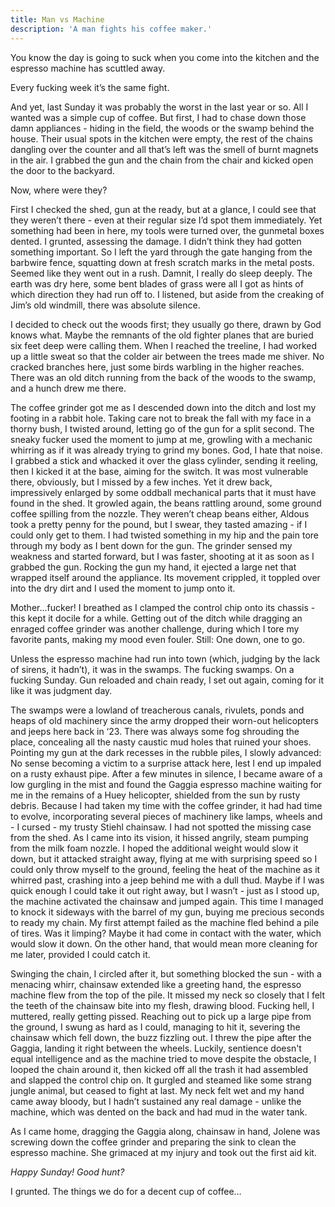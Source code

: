 ```yaml
---
title: Man vs Machine
description: 'A man fights his coffee maker.'
---
```


You know the day is going to suck when you come into the kitchen and the espresso machine has scuttled away.

Every fucking week it’s the same fight.

And yet, last Sunday it was probably the worst in the last year or so. All I wanted was a simple cup of coffee. But first, I had to chase down those damn appliances - hiding in the field, the woods or the swamp behind the house. Their usual spots in the kitchen were empty, the rest of the chains dangling over the counter and all that’s left was the smell of burnt magnets in the air. I grabbed the gun and the chain from the chair and kicked open the door to the backyard. 

Now, where were they?

First I checked the shed, gun at the ready, but at a glance, I could see that they weren’t there - even at their regular size I’d spot them immediately. Yet something had been in here, my tools were turned over, the gunmetal boxes dented. I grunted, assessing the damage. I didn’t think they had gotten something important. So I left the yard through the gate hanging from the barbwire fence, squatting down at fresh scratch marks in the metal posts. Seemed like they went out in a rush. Damnit, I really do sleep deeply. The earth was dry here, some bent blades of grass were all I got as hints of which direction they had run off to. I listened, but aside from the creaking of Jim’s old windmill, there was absolute silence. 

I decided to check out the woods first; they usually go there, drawn by God knows what. Maybe the remnants of the old fighter planes that are buried six feet deep were calling them. When I reached the treeline, I had worked up a little sweat so that the colder air between the trees made me shiver. No cracked branches here, just some birds warbling in the higher reaches. There was an old ditch running from the back of the woods to the swamp, and a hunch drew me there.

The coffee grinder got me as I descended down into the ditch and lost my footing in a rabbit hole. Taking care not to break the fall with my face in a thorny bush, I twisted around, letting go of the gun for a split second. The sneaky fucker used the moment to jump at me, growling with a mechanic whirring as if it was already trying to grind my bones. God, I hate that noise. I grabbed a stick and whacked it over the glass cylinder, sending it reeling, then I kicked it at the base, aiming for the switch. It was most vulnerable there, obviously, but I missed by a few inches. Yet it drew back, impressively enlarged by some oddball mechanical parts that it must have found in the shed. It growled again, the beans rattling around, some ground coffee spilling from the nozzle. They weren’t cheap beans either, Aldous took a pretty penny for the pound, but I swear, they tasted amazing - if I could only get to them.
I had twisted something in my hip and the pain tore through my body as I bent down for the gun. The grinder sensed my weakness and started forward, but I was faster, shooting at it as soon as I grabbed the gun. Rocking the gun my hand, it ejected a large net that wrapped itself around the appliance. Its movement crippled, it toppled over into the dry dirt and  I used the moment to jump onto it. 

Mother...fucker! I breathed as I clamped the control chip onto its chassis - this kept it docile for a while. Getting out of the ditch while dragging an enraged coffee grinder was another challenge, during which I tore my favorite pants, making my mood even fouler. Still: One down, one to go.

Unless the espresso machine had run into town (which, judging by the lack of sirens, it hadn’t), it was in the swamps. The fucking swamps. On a fucking Sunday. Gun reloaded and chain ready, I set out again, coming for it like it was judgment day. 

The swamps were a lowland of treacherous canals, rivulets, ponds and heaps of old machinery since the army dropped their worn-out helicopters and jeeps here back in ‘23. There was always some fog shrouding the place, concealing all the nasty caustic mud holes that ruined your shoes. Pointing my gun at the dark recesses in the rubble piles, I slowly advanced: No sense becoming a victim to a surprise attack here, lest I end up impaled on a rusty exhaust pipe. After a few minutes in silence, I became aware of a low gurgling in the mist and found the Gaggia espresso machine waiting for me in the remains of a Huey helicopter, shielded from the sun by rusty debris. Because I had taken my time with the coffee grinder, it had had time to evolve, incorporating several pieces of machinery like lamps, wheels and - I cursed - my trusty Stiehl chainsaw. I had not spotted the missing case from the shed. As I came into its vision, it hissed angrily, steam pumping from the milk foam nozzle. I hoped the additional weight would slow it down, but it attacked straight away, flying at me with surprising speed so I could only throw myself to the ground, feeling the heat of the machine as it whirred past, crashing into a jeep behind me with a dull thud. Maybe if I was quick enough I could take it out right away, but I wasn’t - just as I stood up, the machine activated the chainsaw and jumped again. This time I managed to knock it sideways with the barrel of my gun, buying me precious seconds to ready my chain. My first attempt failed as the machine fled behind a pile of tires. Was it limping? Maybe it had come in contact with the water, which would slow it down. On the other hand, that would mean more cleaning for me later, provided I could catch it. 

Swinging the chain, I circled after it, but something blocked the sun - with a menacing whirr, chainsaw extended like a greeting hand, the espresso machine flew from the top of the pile. It missed my neck so closely that I felt the teeth of the chainsaw bite into my flesh, drawing blood. 
Fucking hell, I muttered, really getting pissed. Reaching out to pick up a large pipe from the ground, I swung as hard as I could, managing to hit it, severing the chainsaw which fell down, the buzz fizzling out. I threw the pipe after the Gaggia, landing it right between the wheels. Luckily, sentience doesn't equal intelligence and as the machine tried to move despite the obstacle, I looped the chain around it, then kicked off all the trash it had assembled and slapped the control chip on. It gurgled and steamed like some strang jungle animal, but ceased to fight at last. My neck felt wet and my hand came away bloody, but I hadn’t sustained any real damage - unlike the machine, which was dented on the back and had mud in the water tank.

As I came home, dragging the Gaggia along, chainsaw in hand, Jolene was screwing down the coffee grinder and preparing the sink to clean the espresso machine. She grimaced at my injury and took out the first aid kit. 

*Happy Sunday! Good hunt?*

I grunted. The things we do for a decent cup of coffee…

